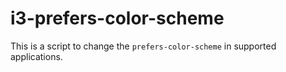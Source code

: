# i3-prefers-color-scheme

This is a script to change the `prefers-color-scheme` in supported applications.

